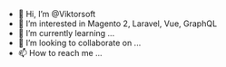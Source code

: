 - 👋 Hi, I’m @Viktorsoft
- 👀 I’m interested in Magento 2, Laravel, Vue, GraphQL 
- 🌱 I’m currently learning ...
- 💞️ I’m looking to collaborate on ...
- 📫 How to reach me ...

<!---
Viktorsoft/Viktorsoft is a ✨ special ✨ repository because its `README.md` (this file) appears on your GitHub profile.
You can click the Preview link to take a look at your changes.
--->

